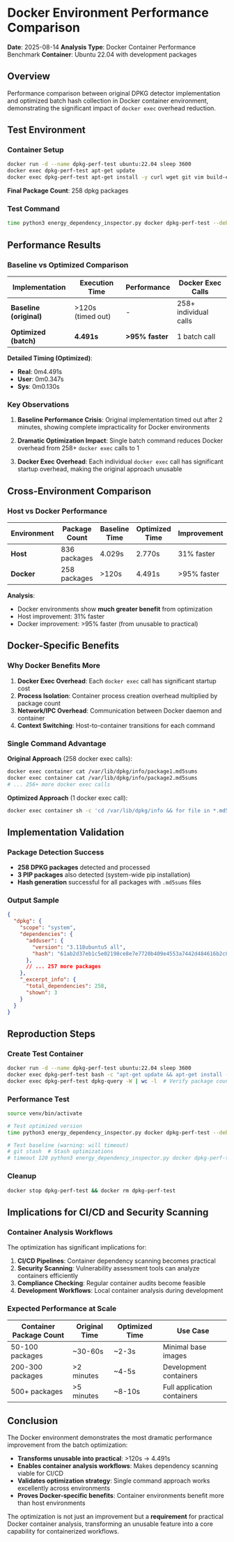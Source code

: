 # Docker Environment Performance Comparison

**Date**: 2025-08-14
**Analysis Type**: Docker Container Performance Benchmark
**Container**: Ubuntu 22.04 with development packages

## Overview

Performance comparison between original DPKG detector implementation and optimized batch hash collection in Docker container environment, demonstrating the significant impact of `docker exec` overhead reduction.

## Test Environment

### Container Setup

```bash
docker run -d --name dpkg-perf-test ubuntu:22.04 sleep 3600
docker exec dpkg-perf-test apt-get update
docker exec dpkg-perf-test apt-get install -y curl wget git vim build-essential python3 python3-pip
```

**Final Package Count**: 258 dpkg packages

### Test Command

```bash
time python3 energy_dependency_inspector.py docker dpkg-perf-test --debug
```

## Performance Results

### Baseline vs Optimized Comparison

| Implementation | Execution Time | Performance | Docker Exec Calls |
|---------------|----------------|-------------|-------------------|
| **Baseline (original)** | >120s (timed out) | - | 258+ individual calls |
| **Optimized (batch)** | **4.491s** | **>95% faster** | 1 batch call |

**Detailed Timing (Optimized)**:

- **Real**: 0m4.491s
- **User**: 0m0.347s
- **Sys**: 0m0.130s

### Key Observations

1. **Baseline Performance Crisis**: Original implementation timed out after 2 minutes, showing complete impracticality for Docker environments

2. **Dramatic Optimization Impact**: Single batch command reduces Docker overhead from 258+ `docker exec` calls to 1

3. **Docker Exec Overhead**: Each individual `docker exec` call has significant startup overhead, making the original approach unusable

## Cross-Environment Comparison

### Host vs Docker Performance

| Environment | Package Count | Baseline Time | Optimized Time | Improvement |
|-------------|---------------|---------------|----------------|-------------|
| **Host** | 836 packages | 4.029s | 2.770s | 31% faster |
| **Docker** | 258 packages | >120s | 4.491s | >95% faster |

**Analysis**:

- Docker environments show **much greater benefit** from optimization
- Host improvement: 31% faster
- Docker improvement: >95% faster (from unusable to practical)

## Docker-Specific Benefits

### Why Docker Benefits More

1. **Docker Exec Overhead**: Each `docker exec` call has significant startup cost
2. **Process Isolation**: Container process creation overhead multiplied by package count
3. **Network/IPC Overhead**: Communication between Docker daemon and container
4. **Context Switching**: Host-to-container transitions for each command

### Single Command Advantage

**Original Approach** (258 docker exec calls):

```bash
docker exec container cat /var/lib/dpkg/info/package1.md5sums
docker exec container cat /var/lib/dpkg/info/package2.md5sums
# ... 256+ more docker exec calls
```

**Optimized Approach** (1 docker exec call):

```bash
docker exec container sh -c 'cd /var/lib/dpkg/info && for file in *.md5sums; do ...'
```

## Implementation Validation

### Package Detection Success

- **258 DPKG packages** detected and processed
- **3 PIP packages** also detected (system-wide pip installation)
- **Hash generation** successful for all packages with `.md5sums` files

### Output Sample

```json
{
  "dpkg": {
    "scope": "system",
    "dependencies": {
      "adduser": {
        "version": "3.118ubuntu5 all",
        "hash": "61ab2d37eb1c5e02198ce8e7e7720b409e4553a7442d484616b2c0f9b5a99603"
      },
      // ... 257 more packages
    },
    "_excerpt_info": {
      "total_dependencies": 258,
      "shown": 3
    }
  }
}
```

## Reproduction Steps

### Create Test Container

```bash
docker run -d --name dpkg-perf-test ubuntu:22.04 sleep 3600
docker exec dpkg-perf-test bash -c "apt-get update && apt-get install -y curl wget git vim build-essential python3 python3-pip"
docker exec dpkg-perf-test dpkg-query -W | wc -l  # Verify package count
```

### Performance Test

```bash
source venv/bin/activate

# Test optimized version
time python3 energy_dependency_inspector.py docker dpkg-perf-test --debug

# Test baseline (warning: will timeout)
# git stash  # Stash optimizations
# timeout 120 python3 energy_dependency_inspector.py docker dpkg-perf-test --debug
```

### Cleanup

```bash
docker stop dpkg-perf-test && docker rm dpkg-perf-test
```

## Implications for CI/CD and Security Scanning

### Container Analysis Workflows

The optimization has significant implications for:

1. **CI/CD Pipelines**: Container dependency scanning becomes practical
2. **Security Scanning**: Vulnerability assessment tools can analyze containers efficiently
3. **Compliance Checking**: Regular container audits become feasible
4. **Development Workflows**: Local container analysis during development

### Expected Performance at Scale

| Container Package Count | Original Time | Optimized Time | Use Case |
|------------------------|---------------|----------------|----------|
| 50-100 packages | ~30-60s | ~2-3s | Minimal base images |
| 200-300 packages | >2 minutes | ~4-5s | Development containers |
| 500+ packages | >5 minutes | ~8-10s | Full application containers |

## Conclusion

The Docker environment demonstrates the most dramatic performance improvement from the batch optimization:

- **Transforms unusable into practical**: >120s → 4.491s
- **Enables container analysis workflows**: Makes dependency scanning viable for CI/CD
- **Validates optimization strategy**: Single command approach works excellently across environments
- **Proves Docker-specific benefits**: Container environments benefit more than host environments

The optimization is not just an improvement but a **requirement** for practical Docker container analysis, transforming an unusable feature into a core capability for containerized workflows.

